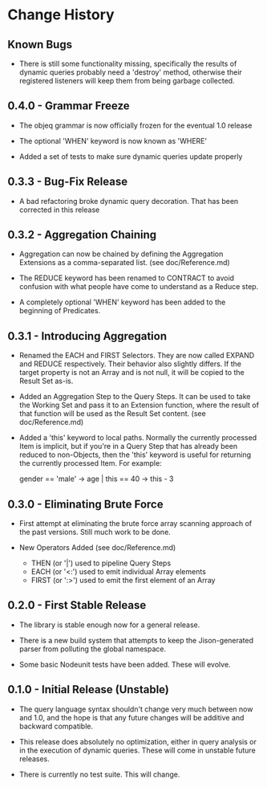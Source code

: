 # Change History

## Known Bugs
* There is still some functionality missing, specifically the results of dynamic queries probably need a 'destroy' method, otherwise their registered listeners will keep them from being garbage collected.

## 0.4.0 - Grammar Freeze
* The objeq grammar is now officially frozen for the eventual 1.0 release

* The optional 'WHEN' keyword is now known as 'WHERE'

* Added a set of tests to make sure dynamic queries update properly

## 0.3.3 - Bug-Fix Release
* A bad refactoring broke dynamic query decoration.  That has been corrected in this release

## 0.3.2 - Aggregation Chaining
* Aggregation can now be chained by defining the Aggregation Extensions as a comma-separated list. (see doc/Reference.md)

* The REDUCE keyword has been renamed to CONTRACT to avoid confusion with what people have come to understand as a Reduce step.

* A completely optional 'WHEN' keyword has been added to the beginning of Predicates.

## 0.3.1 - Introducing Aggregation
* Renamed the EACH and FIRST Selectors.  They are now called EXPAND and REDUCE respectively.  Their behavior also slightly differs.  If the target property is not an Array and is not null, it will be copied to the Result Set as-is.

* Added an Aggregation Step to the Query Steps.  It can be used to take the Working Set and pass it to an Extension function, where the result of that function will be used as the Result Set content. (see doc/Reference.md)

* Added a 'this' keyword to local paths.  Normally the currently processed Item is implicit, but if you're in a Query Step that has already been reduced to non-Objects, then the 'this' keyword is useful for returning the currently processed Item.  For example:

    gender == 'male' -> age | this == 40 -> this - 3

## 0.3.0 - Eliminating Brute Force
* First attempt at eliminating the brute force array scanning approach of the past versions.  Still much work to be done.

* New Operators Added (see doc/Reference.md)

  * THEN (or '|') used to pipeline Query Steps
  * EACH (or '<:') used to emit individual Array elements
  * FIRST (or ':>') used to emit the first element of an Array

## 0.2.0 - First Stable Release
* The library is stable enough now for a general release.

* There is a new build system that attempts to keep the Jison-generated parser from polluting the global namespace.

* Some basic Nodeunit tests have been added.  These will evolve.

## 0.1.0 - Initial Release (Unstable)
* The query language syntax shouldn't change very much between now and 1.0, and the hope is that any future changes will be additive and backward compatible.

* This release does absolutely no optimization, either in query analysis or in the execution of dynamic queries.  These will come in unstable future releases.

* There is currently no test suite.  This will change.
